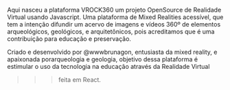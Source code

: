 Aqui nasceu a plataforma VROCK360 um projeto OpenSource de Realidade Virtual usando Javascript.
Uma plataforma de Mixed Realities acessível, que tem a intenção difundir um acervo de imagens e vídeos 360º de elementos arqueológicos, geológicos, e arquitetônicos, pois acreditamos que é uma contribuição para educação e preservação.

Criado e desenvolvido por @wwwbrunagon, entusiasta da mixed reality, e apaixonada porarqueologia e geologia, objetivo dessa plataforma é estimular o uso da tecnologia na educação através da Realidade Virtual 

>>> feita em React.
